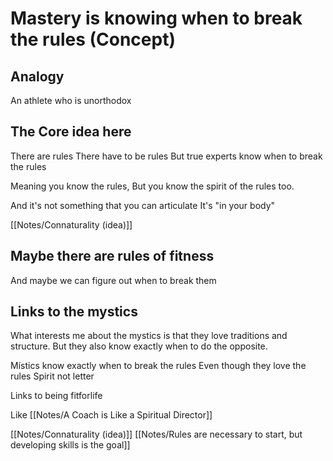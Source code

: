 # Mastery is knowing when to break the rules (Concept)

## Analogy

An athlete who is unorthodox

## The Core idea here
There are rules
There have to be rules
But true experts know when to break the rules

Meaning you know the rules,
But you know the spirit of the rules too.

And it's not something that you can articulate
It's "in your body"

[[Notes/Connaturality (idea)]]

## Maybe there are rules of fitness
And maybe we can figure out when to break them


## Links to the mystics

What interests me about the mystics is that they love traditions and structure. But they also know exactly when to do the opposite.

Místics know exactly when to break the rules
Even though they love the rules
Spirit not letter 

Links to being fitforlife 

Like [[Notes/A Coach is Like a Spiritual Director]]

[[Notes/Connaturality (idea)]]
[[Notes/Rules are necessary to start, but developing skills is the goal]]